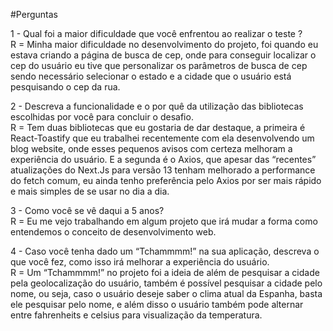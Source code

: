 #Perguntas

1 - Qual foi a maior dificuldade que você enfrentou ao realizar o teste ?
<br />
R = Minha maior dificuldade no desenvolvimento do projeto, foi quando eu estava criando a página de busca de cep, onde para conseguir localizar o cep do usuário eu tive que personalizar os parâmetros de busca de cep sendo necessário selecionar o estado e a cidade que o usuário está pesquisando o cep da rua.

2 - Descreva a funcionalidade e o por quê da utilização das bibliotecas
escolhidas por você para concluir o desafio.
<br />
R = Tem duas bibliotecas que eu gostaria de dar destaque, a primeira é React-Toastify que eu trabalhei recentemente com ela desenvolvendo um blog website, onde esses pequenos avisos com certeza melhoram a experiência do usuário. E a segunda é o Axios, que apesar das “recentes” atualizações do Next.Js para versão 13 tenham melhorado a performance do fetch comum, eu ainda tenho preferência pelo Axios por ser mais rápido e mais simples de se usar no dia a dia. 

3 - Como você se vê daqui a 5 anos?
<br />
R = Eu me vejo trabalhando em algum projeto que irá mudar a forma como entendemos o conceito de desenvolvimento web.

4 - Caso você tenha dado um “Tchammmm!” na sua aplicação, descreva o
que você fez, como isso irá melhorar a experiência do usuário. 
<br />
R = Um “Tchammmm!” no projeto foi a ideia de além de pesquisar a cidade pela geolocalização do usuário, também é possível pesquisar a cidade pelo nome, ou seja, caso o usuário deseje saber o clima atual da Espanha, basta ele pesquisar pelo nome, e além disso o usuário também pode alternar entre fahrenheits e celsius para visualização da temperatura.
